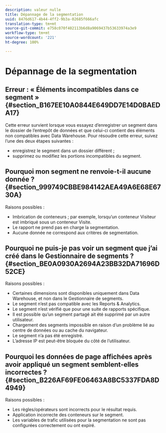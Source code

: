 ```yaml
---
description: valeur nulle
title: Dépannage de la segmentation
uuid: 8476d617-4b44-4ff2-9b3a-02685f666afc
translation-type: tm+mt
source-git-commit: e758c070f402113b6d8a9069437b53633974a3e9
workflow-type: tm+mt
source-wordcount: '221'
ht-degree: 100%

---
```



# Dépannage de la segmentation

## Erreur : « Éléments incompatibles dans ce segment » {#section_B167EE10A0844E649DD7E14D0BAEDA17}

Cette erreur survient lorsque vous essayez d’enregistrer un segment dans le dossier de l’entrepôt de données et que celui-ci contient des éléments non compatibles avec Data Warehouse. Pour résoudre cette erreur, suivez l’une des deux étapes suivantes :

* enregistrez le segment dans un dossier différent ;
* supprimez ou modifiez les portions incompatibles du segment.

## Pourquoi mon segment ne renvoie-t-il aucune donnée ? {#section_999749CBBE984142AEA49A6E68E6730A}

Raisons possibles :

* Imbrication de conteneurs ; par exemple, lorsqu’un conteneur Visiteur est imbriqué sous un conteneur Visite.
* Le rapport ne prend pas en charge la segmentation.
* Aucune donnée ne correspond aux critères de segmentation.

## Pourquoi ne puis-je pas voir un segment que j’ai créé dans le Gestionnaire de segments ?  {#section_BE0A0930A2694A23BB32DA71696D52CE}

Raisons possibles :

* Certaines dimensions sont disponibles uniquement dans Data Warehouse, et non dans le Gestionnaire de segments.
* Le segment n’est pas compatible avec les Reports &amp; Analytics.
* Le segment n’est vérifié que pour une suite de rapports spécifique.
* Il est possible qu’un segment partagé ait été supprimé par un autre utilisateur.
* Chargement des segments impossible en raison d’un problème lié au centre de données ou au cache du navigateur.
* Le segment n’a pas été enregistré.
* L’adresse IP est peut-être bloquée du côté de l’utilisateur.

## Pourquoi les données de page affichées après avoir appliqué un segment semblent-elles incorrectes ?  {#section_B226AF69FE06463A8BC5337FDA8D4949}

Raisons possibles :

* Les règles/opérateurs sont incorrects pour le résultat requis.
* Application incorrecte des conteneurs sur le segment.
* Les variables de trafic utilisées pour la segmentation ne sont pas configurées correctement ou ont expiré.

